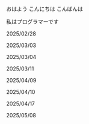 おはよう
こんにちは
こんばんは

私はプログラマーです

2025/02/28

2025/03/03

2025/03/04

2025/03/11

2025/04/09

2025/04/10

2025/04/17

2025/05/08
